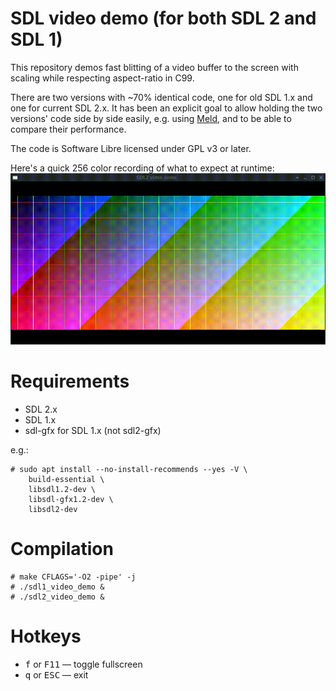 # SDL video demo (for both SDL 2 and SDL 1)

This repository demos fast blitting of a video buffer
to the screen with scaling while respecting aspect-ratio in C99.

There are two versions with ~70% identical code,
one for old SDL 1.x and one for current SDL 2.x.
It has been an explicit goal to allow holding
the two versions' code side by side easily,
e.g. using [Meld](https://meldmerge.org/),
and to be able to compare their performance.

The code is Software Libre licensed under GPL v3 or later.

Here's a quick 256 color recording of what to expect at runtime:
![Recording of sdl2_video_demo](recording.gif)


# Requirements

- SDL 2.x
- SDL 1.x
- sdl-gfx for SDL 1.x (not sdl2-gfx)

e.g.:

```console
# sudo apt install --no-install-recommends --yes -V \
    build-essential \
    libsdl1.2-dev \
    libsdl-gfx1.2-dev \
    libsdl2-dev
```


# Compilation

```console
# make CFLAGS='-O2 -pipe' -j
# ./sdl1_video_demo &
# ./sdl2_video_demo &
```


# Hotkeys

- <kbd>f</kbd> or <kbd>F11</kbd> — toggle fullscreen
- <kbd>q</kbd> or <kbd>ESC</kbd> — exit
